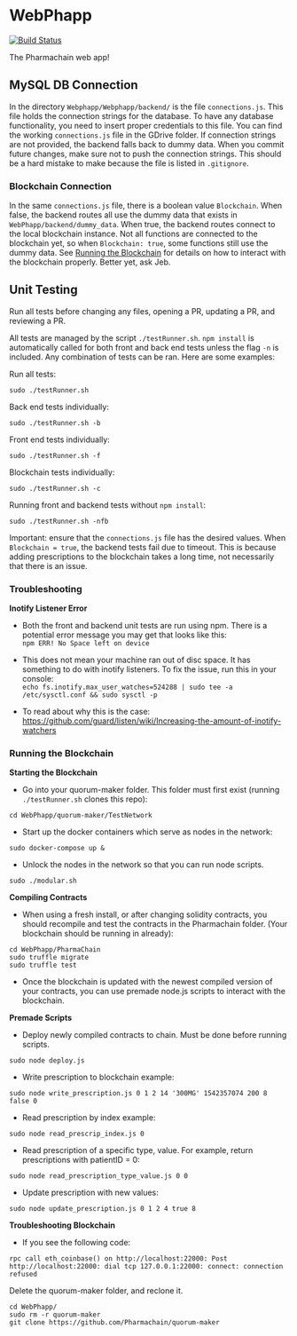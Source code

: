 # WebPhapp  
[![Build Status](https://travis-ci.org/Pharmachain/WebPhapp.svg?branch=master)](https://travis-ci.org/Pharmachain/WebPhapp/)  

The Pharmachain web app!

## MySQL DB Connection  
In the directory `Webphapp/Webphapp/backend/` is the file `connections.js`. This file holds the connection strings for the database. To have any database functionality, you need to insert proper credentials to this file. You can find the working `connections.js` file in the GDrive folder. If connection strings are not provided, the backend falls back to dummy data. When you commit future changes, make sure not to push the connection strings. This should be a hard mistake to make because the file is listed in `.gitignore`.

### Blockchain Connection  
In the same `connections.js` file, there is a boolean value `Blockchain`. When false, the backend routes all use the dummy data that exists in `WebPhapp/backend/dummy_data`. When true, the backend routes connect to the local blockchain instance. Not all functions are connected to the blockchain yet, so when `Blockchain: true`, some functions still use the dummy data. See [Running the Blockchain](#running-the-blockchain) for details on how to interact with the blockchain properly. Better yet, ask Jeb.

## Unit Testing  
Run all tests before changing any files, opening a PR, updating a PR, and reviewing a PR.  

All tests are managed by the script `./testRunner.sh`. `npm install` is automatically called for both front and back end tests unless the flag `-n` is included. Any combination of tests can be ran. Here are some examples:

Run all tests:
```
sudo ./testRunner.sh
```

Back end tests individually:  
```
sudo ./testRunner.sh -b
```  

Front end tests individually:  
```
sudo ./testRunner.sh -f
```

Blockchain tests individually:
```
sudo ./testRunner.sh -c
```

Running front and backend tests without `npm install`:
```
sudo ./testRunner.sh -nfb
```

Important: ensure that the `connections.js` file has the desired values. When `Blockchain = true`, the backend tests fail due to timeout. This is because adding prescriptions to the blockchain takes a long time, not necessarily that there is an issue.

### Troubleshooting

**Inotify Listener Error**
- Both the front and backend unit tests are run using npm. There is a potential error message you may get that looks like this:  
`npm ERR! No Space left on device`  

- This does not mean your machine ran out of disc space. It has something to do with inotify listeners.
To fix the issue, run this in your console:  
`echo fs.inotify.max_user_watches=524288 | sudo tee -a /etc/sysctl.conf && sudo sysctl -p`  

- To read about why this is the case:  
https://github.com/guard/listen/wiki/Increasing-the-amount-of-inotify-watchers  

### Running the Blockchain
**Starting the Blockchain**
- Go into your quorum-maker folder. This folder must first exist (running `./testRunner.sh` clones this repo):
```
cd WebPhapp/quorum-maker/TestNetwork
```
- Start up the docker containers which serve as nodes in the network:
```
sudo docker-compose up &
```
- Unlock the nodes in the network so that you can run node scripts.
```
sudo ./modular.sh
```
**Compiling Contracts**
- When using a fresh install, or after changing solidity contracts,
you should recompile and test the contracts in the Pharmachain folder.
(Your blockchain should be running in already):
```
cd WebPhapp/PharmaChain
sudo truffle migrate
sudo truffle test
```
- Once the blockchain is updated with the newest compiled version of your contracts, you can use premade node.js scripts to interact with the blockchain.

**Premade Scripts**
- Deploy newly compiled contracts to chain. Must be done before running scripts.
```
sudo node deploy.js
```

- Write prescription to blockchain example:
```
sudo node write_prescription.js 0 1 2 14 '300MG' 1542357074 200 8 false 0
```

- Read prescription by index example:
```
sudo node read_prescrip_index.js 0
```

- Read prescription of a specific type, value. For example, return prescriptions with patientID = 0:
```
sudo node read_prescription_type_value.js 0 0
```

- Update prescription with new values:
```
sudo node update_prescription.js 0 1 2 4 true 8
``` 
**Troubleshooting Blockchain**
- If you see the following code:

```
rpc call eth_coinbase() on http://localhost:22000: Post http://localhost:22000: dial tcp 127.0.0.1:22000: connect: connection refused
```

Delete the quorum-maker folder, and reclone it.
```
cd WebPhapp/
sudo rm -r quorum-maker
git clone https://github.com/Pharmachain/quorum-maker
```
